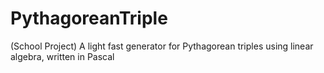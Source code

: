 # PythagoreanTriple
(School Project) A light fast generator for Pythagorean triples using linear algebra, written in Pascal
